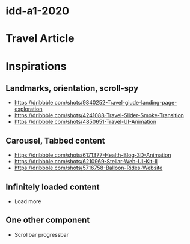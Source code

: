# idd-a1-2020

# Travel Article

# Inspirations

## Landmarks, orientation, scroll-spy
- https://dribbble.com/shots/9840252-Travel-giude-landing-page-exploration
- https://dribbble.com/shots/4241088-Travel-Slider-Smoke-Transition
- https://dribbble.com/shots/4850651-Travel-UI-Animation

## Carousel, Tabbed content
- https://dribbble.com/shots/6171377-Health-Blog-3D-Animation
- https://dribbble.com/shots/6210969-Stellar-Web-UI-Kit-II
- https://dribbble.com/shots/5716758-Balloon-Rides-Website

## Infinitely loaded content
- Load more

## One other component
- Scrollbar progressbar

